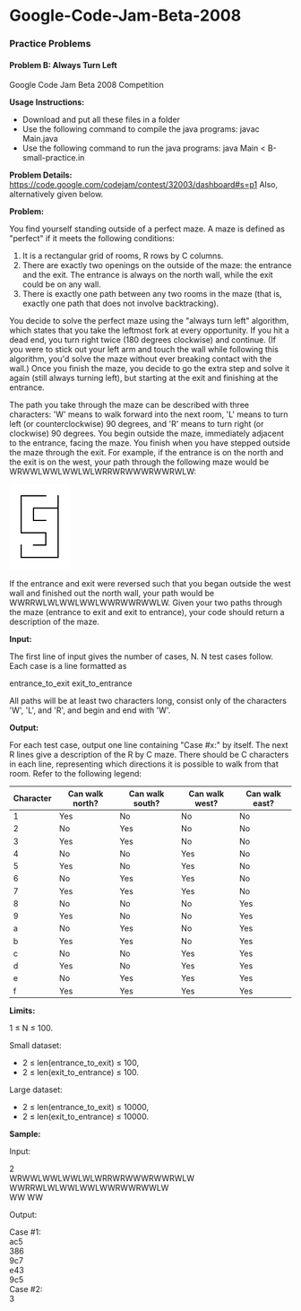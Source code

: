 # Google-Code-Jam-Beta-2008
### Practice Problems
#### Problem B: Always Turn Left
Google Code Jam Beta 2008 Competition

**Usage Instructions:**

* Download and put all these files in a folder
* Use the following command to compile the java programs: javac Main.java
* Use the following command to run the java programs: java Main < B-small-practice.in

**Problem Details:** https://code.google.com/codejam/contest/32003/dashboard#s=p1 Also, alternatively given below.

**Problem:**

You find yourself standing outside of a perfect maze. A maze is defined as "perfect" if it meets the following conditions:

1. It is a rectangular grid of rooms, R rows by C columns.
2. There are exactly two openings on the outside of the maze: the entrance and the exit. The entrance is always on the north wall, while the exit could be on any wall.
3. There is exactly one path between any two rooms in the maze (that is, exactly one path that does not involve backtracking).

You decide to solve the perfect maze using the "always turn left" algorithm, which states that you take the leftmost fork at every opportunity. If you hit a dead end, you turn right twice (180 degrees clockwise) and continue. (If you were to stick out your left arm and touch the wall while following this algorithm, you'd solve the maze without ever breaking contact with the wall.) Once you finish the maze, you decide to go the extra step and solve it again (still always turning left), but starting at the exit and finishing at the entrance.

The path you take through the maze can be described with three characters: 'W' means to walk forward into the next room, 'L' means to turn left (or counterclockwise) 90 degrees, and 'R' means to turn right (or clockwise) 90 degrees. You begin outside the maze, immediately adjacent to the entrance, facing the maze. You finish when you have stepped outside the maze through the exit. For example, if the entrance is on the north and the exit is on the west, your path through the following maze would be WRWWLWWLWWLWLWRRWRWWWRWWRWLW:

![maze](./maze.gif)

If the entrance and exit were reversed such that you began outside the west wall and finished out the north wall, your path would be WWRRWLWLWWLWWLWWRWWRWWLW. Given your two paths through the maze (entrance to exit and exit to entrance), your code should return a description of the maze.

**Input:**

The first line of input gives the number of cases, N. N test cases follow. Each case is a line formatted as

entrance_to_exit exit_to_entrance

All paths will be at least two characters long, consist only of the characters 'W', 'L', and 'R', and begin and end with 'W'.

**Output:**

For each test case, output one line containing "Case #x:" by itself. The next R lines give a description of the R by C maze. There should be C characters in each line, representing which directions it is possible to walk from that room. Refer to the following legend:

|Character|Can walk north?|Can walk south?|Can walk west?|Can walk east?|
|---|---|---|---|---|
|1|Yes|No|No|No|
|2|No|Yes|No|No|
|3|Yes|Yes|No|No|
|4|No|No|Yes|No|
|5|Yes|No|Yes|No|
|6|No|Yes|Yes|No|
|7|Yes|Yes|Yes|No|
|8|No|No|No|Yes|
|9|Yes|No|No|Yes|
|a|No|Yes|No|Yes|
|b|Yes|Yes|No|Yes|
|c|No|No|Yes|Yes|
|d|Yes|No|Yes|Yes|
|e|No|Yes|Yes|Yes|
|f|Yes|Yes|Yes|Yes|

**Limits:**

1 ≤ N ≤ 100.

Small dataset:

* 2 ≤ len(entrance_to_exit) ≤ 100,
* 2 ≤ len(exit_to_entrance) ≤ 100.

Large dataset:

* 2 ≤ len(entrance_to_exit) ≤ 10000,
* 2 ≤ len(exit_to_entrance) ≤ 10000.

**Sample:**

Input:

2  
WRWWLWWLWWLWLWRRWRWWWRWWRWLW WWRRWLWLWWLWWLWWRWWRWWLW  
WW WW

Output:

Case #1:  
ac5  
386  
9c7  
e43  
9c5  
Case #2:  
3
